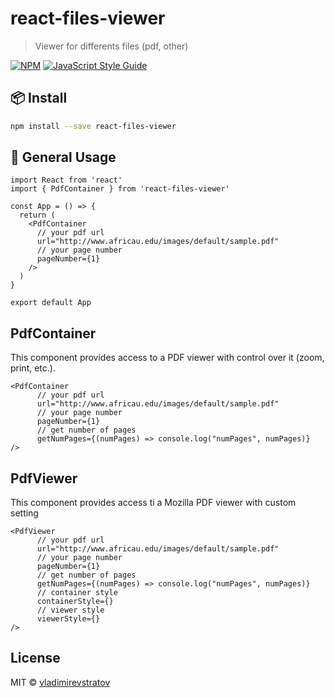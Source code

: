 # react-files-viewer

> Viewer for differents files (pdf, other)

[![NPM](https://img.shields.io/npm/v/react-files-viewer.svg)](https://www.npmjs.com/package/react-files-viewer) [![JavaScript Style Guide](https://img.shields.io/badge/code_style-standard-brightgreen.svg)](https://standardjs.com)

## 📦 Install

```bash
npm install --save react-files-viewer
```

## 🔨 General Usage

```tsx
import React from 'react'
import { PdfContainer } from 'react-files-viewer'

const App = () => {
  return (
    <PdfContainer
      // your pdf url
      url="http://www.africau.edu/images/default/sample.pdf"
      // your page number
      pageNumber={1}
    />
  )
}

export default App
```

## PdfContainer
This component provides access to a PDF viewer with control over it (zoom, print, etc.).

```tsx
<PdfContainer
      // your pdf url
      url="http://www.africau.edu/images/default/sample.pdf"
      // your page number
      pageNumber={1}
      // get number of pages
      getNumPages={(numPages) => console.log("numPages", numPages)}
/>
```

## PdfViewer
This component provides access ti a Mozilla PDF viewer with custom setting 

```tsx
<PdfViewer
      // your pdf url
      url="http://www.africau.edu/images/default/sample.pdf"
      // your page number
      pageNumber={1}
      // get number of pages
      getNumPages={(numPages) => console.log("numPages", numPages)}
      // container style
      containerStyle={}
      // viewer style
      viewerStyle={}
/>
```

## License

MIT © [vladimirevstratov](https://github.com/vladimirevstratov)

